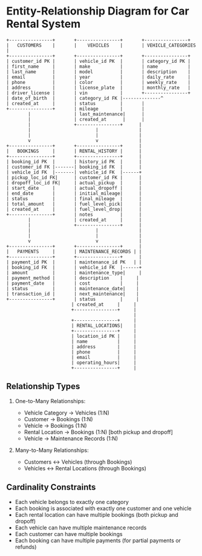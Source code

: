 # Entity-Relationship Diagram for Car Rental System

```
+----------------+       +----------------+       +----------------+
|   CUSTOMERS    |       |    VEHICLES    |       | VEHICLE_CATEGORIES |
+----------------+       +----------------+       +----------------+
| customer_id PK |       | vehicle_id PK  |       | category_id PK |
| first_name     |       | make           |       | name           |
| last_name      |       | model          |       | description    |
| email          |       | year           |       | daily_rate     |
| phone          |       | color          |       | weekly_rate    |
| address        |       | license_plate  |       | monthly_rate   |
| driver_license |       | vin            |       +----------------+
| date_of_birth  |       | category_id FK |--------------^
| created_at     |       | status         |       |
+----------------+       | mileage        |       |
        |                | last_maintenance|      |
        |                | created_at      |      |
        |                +----------------+      |
        |                        |               |
        |                        |               |
        v                        v               |
+----------------+       +----------------+      |
|   BOOKINGS     |       | RENTAL_HISTORY |      |
+----------------+       +----------------+      |
| booking_id PK  |       | history_id PK  |      |
| customer_id FK |-------| booking_id FK  |      |
| vehicle_id FK  |-------| vehicle_id FK  |------+
| pickup_loc_id FK|      | customer_id FK |      |
| dropoff_loc_id FK|     | actual_pickup  |      |
| start_date     |       | actual_dropoff |      |
| end_date       |       | initial_mileage|      |
| status         |       | final_mileage  |      |
| total_amount   |       | fuel_level_pick|      |
| created_at     |       | fuel_level_drop|      |
+----------------+       | notes          |      |
        |                | created_at     |      |
        |                +----------------+      |
        |                        |               |
        |                        |               |
        v                        v               |
+----------------+       +----------------+      |
|   PAYMENTS     |       | MAINTENANCE_RECORDS | |
+----------------+       +----------------+      |
| payment_id PK  |       | maintenance_id PK   | |
| booking_id FK  |       | vehicle_id FK  |------+
| amount         |       | maintenance_type|     |
| payment_method |       | description    |     |
| payment_date   |       | cost           |     |
| status         |       | maintenance_date|    |
| transaction_id |       | next_maintenance|    |
+----------------+       | status         |     |
                        | created_at     |     |
                        +----------------+     |
                                               |
                        +----------------+     |
                        | RENTAL_LOCATIONS|    |
                        +----------------+     |
                        | location_id PK |     |
                        | name           |     |
                        | address        |     |
                        | phone          |     |
                        | email          |     |
                        | operating_hours|     |
                        +----------------+     |
```

## Relationship Types

1. One-to-Many Relationships:

   - Vehicle Category → Vehicles (1:N)
   - Customer → Bookings (1:N)
   - Vehicle → Bookings (1:N)
   - Rental Location → Bookings (1:N) [both pickup and dropoff]
   - Vehicle → Maintenance Records (1:N)

2. Many-to-Many Relationships:
   - Customers ↔ Vehicles (through Bookings)
   - Vehicles ↔ Rental Locations (through Bookings)

## Cardinality Constraints

- Each vehicle belongs to exactly one category
- Each booking is associated with exactly one customer and one vehicle
- Each rental location can have multiple bookings (both pickup and dropoff)
- Each vehicle can have multiple maintenance records
- Each customer can have multiple bookings
- Each booking can have multiple payments (for partial payments or refunds)
